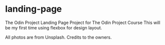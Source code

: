 # landing-page
The Odin Project
Landing Page Project for The Odin Project Course
This will be my first time using flexbox for design layout.

All photos are from Unsplash.
Credits to the owners.
